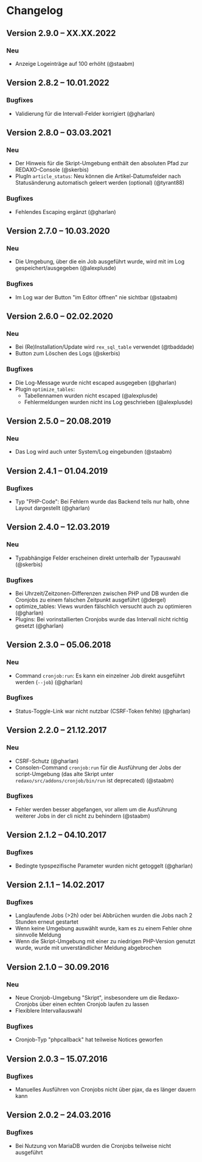 Changelog
=========

Version 2.9.0 – XX.XX.2022
--------------------------

### Neu

* Anzeige Logeinträge auf 100 erhöht (@staabm)


Version 2.8.2 – 10.01.2022
--------------------------

### Bugfixes

* Validierung für die Intervall-Felder korrigiert (@gharlan)


Version 2.8.0 – 03.03.2021
--------------------------

### Neu

* Der Hinweis für die Skript-Umgebung enthält den absoluten Pfad zur REDAXO-Console (@skerbis)
* PlugIn `article_status`: Neu können die Artikel-Datumsfelder nach Statusänderung automatisch geleert werden (optional) (@tyrant88)

### Bugfixes

* Fehlendes Escaping ergänzt (@gharlan)


Version 2.7.0 – 10.03.2020
--------------------------

### Neu

* Die Umgebung, über die ein Job ausgeführt wurde, wird mit im Log gespeichert/ausgegeben (@alexplusde)

### Bugfixes

* Im Log war der Button "im Editor öffnen" nie sichtbar (@staabm)


Version 2.6.0 – 02.02.2020
--------------------------

### Neu

* Bei (Re)Installation/Update wird `rex_sql_table` verwendet (@tbaddade)
* Button zum Löschen des Logs (@skerbis)

### Bugfixes

* Die Log-Message wurde nicht escaped ausgegeben (@gharlan)
* Plugin `optimize_tables`:
    - Tabellennamen wurden nicht escaped (@alexplusde)
    - Fehlermeldungen wurden nicht ins Log geschrieben (@alexplusde)


Version 2.5.0 – 20.08.2019
--------------------------

### Neu

* Das Log wird auch unter System/Log eingebunden (@staabm)


Version 2.4.1 – 01.04.2019
--------------------------

### Bugfixes

* Typ "PHP-Code": Bei Fehlern wurde das Backend teils nur halb, ohne Layout dargestellt (@gharlan)


Version 2.4.0 – 12.03.2019
--------------------------

### Neu

* Typabhängige Felder erscheinen direkt unterhalb der Typauswahl (@skerbis)

### Bugfixes

* Bei Uhrzeit/Zeitzonen-Differenzen zwischen PHP und DB wurden die Cronjobs zu einem falschen Zeitpunkt ausgeführt (@dergel)
* optimize_tables: Views wurden fälschlich versucht auch zu optimieren (@gharlan)
* Plugins: Bei vorinstallierten Cronjobs wurde das Intervall nicht richtig gesetzt (@gharlan)


Version 2.3.0 – 05.06.2018
--------------------------

### Neu

* Command `cronjob:run`: Es kann ein einzelner Job direkt ausgeführt werden (`--job`) (@gharlan)

### Bugfixes

* Status-Toggle-Link war nicht nutzbar (CSRF-Token fehlte) (@gharlan)


Version 2.2.0 – 21.12.2017
--------------------------

### Neu

* CSRF-Schutz (@gharlan)
* Consolen-Command `cronjob:run` für die Ausführung der Jobs der script-Umgebung (das alte Skript unter `redaxo/src/addons/cronjob/bin/run` ist deprecated) (@staabm)

### Bugfixes

* Fehler werden besser abgefangen, vor allem um die Ausführung weiterer Jobs in der cli nicht zu behindern (@staabm)


Version 2.1.2 – 04.10.2017
--------------------------

### Bugfixes

* Bedingte typspezifische Parameter wurden nicht getoggelt (@gharlan)


Version 2.1.1 – 14.02.2017
--------------------------

### Bugfixes

* Langlaufende Jobs (>2h) oder bei Abbrüchen wurden die Jobs nach 2 Stunden erneut gestartet
* Wenn keine Umgebung auswählt wurde, kam es zu einem Fehler ohne sinnvolle Meldung
* Wenn die Skript-Umgebung mit einer zu niedrigen PHP-Version genutzt wurde, wurde mit unverständlicher Meldung abgebrochen


Version 2.1.0 – 30.09.2016
--------------------------

### Neu

* Neue Cronjob-Umgebung "Skript", insbesondere um die Redaxo-Cronjobs über
  einen echten Cronjob laufen zu lassen
* Flexiblere Intervallauswahl

### Bugfixes

* Cronjob-Typ "phpcallback" hat teilweise Notices geworfen


Version 2.0.3 – 15.07.2016
--------------------------

### Bugfixes

* Manuelles Ausführen von Cronjobs nicht über pjax, da es länger dauern kann


Version 2.0.2 – 24.03.2016
--------------------------

### Bugfixes

* Bei Nutzung von MariaDB wurden die Cronjobs teilweise nicht ausgeführt
